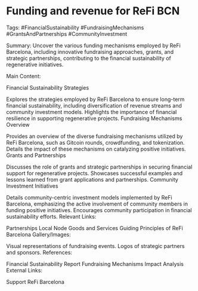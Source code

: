 # Funding and revenue for ReFi BCN
Tags: #FinancialSustainability #FundraisingMechanisms #GrantsAndPartnerships #CommunityInvestment

Summary:
Uncover the various funding mechanisms employed by ReFi Barcelona, including innovative fundraising approaches, grants, and strategic partnerships, contributing to the financial sustainability of regenerative initiatives.

Main Content:

Financial Sustainability Strategies

Explores the strategies employed by ReFi Barcelona to ensure long-term financial sustainability, including diversification of revenue streams and community investment models.
Highlights the importance of financial resilience in supporting regenerative projects.
Fundraising Mechanisms Overview

Provides an overview of the diverse fundraising mechanisms utilized by ReFi Barcelona, such as Gitcoin rounds, crowdfunding, and tokenization.
Details the impact of these mechanisms on catalyzing positive initiatives.
Grants and Partnerships

Discusses the role of grants and strategic partnerships in securing financial support for regenerative projects.
Showcases successful examples and lessons learned from grant applications and partnerships.
Community Investment Initiatives

Details community-centric investment models implemented by ReFi Barcelona, emphasizing the active involvement of community members in funding positive initiatives.
Encourages community participation in financial sustainability efforts.
Relevant Links:

Partnerships
Local Node Goods and Services
Guiding Principles of ReFi Barcelona
Gallery/Images:

Visual representations of fundraising events.
Logos of strategic partners and sponsors.
References:

Financial Sustainability Report
Fundraising Mechanisms Impact Analysis
External Links:

Support ReFi Barcelona